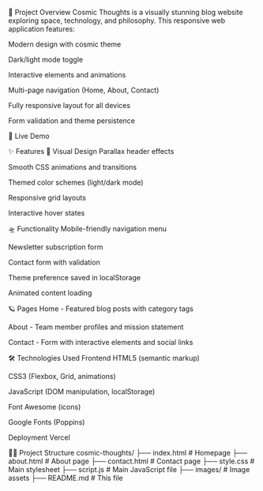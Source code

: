 🌌 Project Overview
Cosmic Thoughts is a visually stunning blog website exploring space, technology, and philosophy. This responsive web application features:

Modern design with cosmic theme

Dark/light mode toggle

Interactive elements and animations

Multi-page navigation (Home, About, Contact)

Fully responsive layout for all devices

Form validation and theme persistence

🚀 Live Demo


✨ Features
🌠 Visual Design
Parallax header effects

Smooth CSS animations and transitions

Themed color schemes (light/dark mode)

Responsive grid layouts

Interactive hover states

🛸 Functionality
Mobile-friendly navigation menu

Newsletter subscription form

Contact form with validation

Theme preference saved in localStorage

Animated content loading

🪐 Pages
Home - Featured blog posts with category tags

About - Team member profiles and mission statement

Contact - Form with interactive elements and social links

🛠️ Technologies Used
Frontend
HTML5 (semantic markup)

CSS3 (Flexbox, Grid, animations)

JavaScript (DOM manipulation, localStorage)

Font Awesome (icons)

Google Fonts (Poppins)

Deployment
Vercel

🧑‍🚀 Project Structure
cosmic-thoughts/
├── index.html          # Homepage
├── about.html          # About page
├── contact.html        # Contact page
├── style.css           # Main stylesheet
├── script.js           # Main JavaScript file
├── images/             # Image assets
├── README.md           # This file

